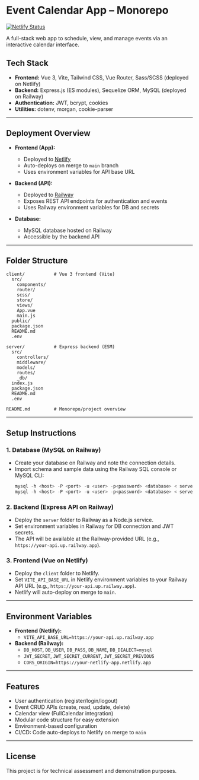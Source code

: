 # Event Calendar App – Monorepo

[![Netlify Status](https://api.netlify.com/api/v1/badges/7e49c57e-3cc8-48c1-bb94-9ed175fe5c82/deploy-status)](https://app.netlify.com/projects/nw-event-calendar-app-client/deploys)

A full-stack web app to schedule, view, and manage events via an interactive calendar interface.

## Tech Stack

- **Frontend:** Vue 3, Vite, Tailwind CSS, Vue Router, Sass/SCSS (deployed on Netlify)
- **Backend:** Express.js (ES modules), Sequelize ORM, MySQL (deployed on Railway)
- **Authentication:** JWT, bcrypt, cookies
- **Utilities:** dotenv, morgan, cookie-parser

---

## Deployment Overview

- **Frontend (App):**

  - Deployed to [Netlify](https://app.netlify.com/projects/nw-event-calendar-app-client/deploys)
  - Auto-deploys on merge to `main` branch
  - Uses environment variables for API base URL

- **Backend (API):**

  - Deployed to [Railway](https://railway.app/)
  - Exposes REST API endpoints for authentication and events
  - Uses Railway environment variables for DB and secrets

- **Database:**
  - MySQL database hosted on Railway
  - Accessible by the backend API

---

## Folder Structure

```
client/           # Vue 3 frontend (Vite)
  src/
    components/
    router/
    scss/
    store/
    views/
    App.vue
    main.js
  public/
  package.json
  README.md
  .env

server/           # Express backend (ESM)
  src/
    controllers/
    middleware/
    models/
    routes/
    _db/
  index.js
  package.json
  README.md
  .env

README.md         # Monorepo/project overview
```

---

## Setup Instructions

### 1. Database (MySQL on Railway)

- Create your database on Railway and note the connection details.
- Import schema and sample data using the Railway SQL console or MySQL CLI:
  ```powershell
  mysql -h <host> -P <port> -u <user> -p<password> <database> < server/src/_db/db_schema.sql
  mysql -h <host> -P <port> -u <user> -p<password> <database> < server/src/_db/db_sample_data.sql
  ```

### 2. Backend (Express API on Railway)

- Deploy the `server` folder to Railway as a Node.js service.
- Set environment variables in Railway for DB connection and JWT secrets.
- The API will be available at the Railway-provided URL (e.g., `https://your-api.up.railway.app`).

### 3. Frontend (Vue on Netlify)

- Deploy the `client` folder to Netlify.
- Set `VITE_API_BASE_URL` in Netlify environment variables to your Railway API URL (e.g., `https://your-api.up.railway.app`).
- Netlify will auto-deploy on merge to `main`.

---

## Environment Variables

- **Frontend (Netlify):**
  - `VITE_API_BASE_URL=https://your-api.up.railway.app`
- **Backend (Railway):**
  - `DB_HOST`, `DB_USER`, `DB_PASS`, `DB_NAME`, `DB_DIALECT=mysql`
  - `JWT_SECRET`, `JWT_SECRET_CURRENT`, `JWT_SECRET_PREVIOUS`
  - `CORS_ORIGIN=https://your-netlify-app.netlify.app`

---

## Features

- User authentication (register/login/logout)
- Event CRUD APIs (create, read, update, delete)
- Calendar view (FullCalendar integration)
- Modular code structure for easy extension
- Environment-based configuration
- CI/CD: Code auto-deploys to Netlify on merge to `main`

---

## License

This project is for technical assessment and demonstration purposes.
